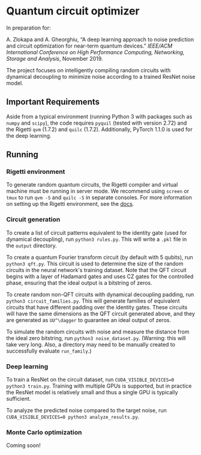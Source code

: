 # Quantum circuit optimizer

In preparation for:

A. Zlokapa and A. Gheorghiu, “A deep learning approach to noise prediction and circuit optimization for near-term quantum devices.” *IEEE/ACM International Conference on High Performance Computing, Networking, Storage and Analysis*, November 2019.

The project focuses on intelligently compiling random circuits with dynamical decoupling to minimize noise according to a trained ResNet noise model.

## Important Requirements

Aside from a typical environment (running Python 3 with packages such as `numpy` and `scipy`), the code requires `pyquil` (tested with version 2.72) and the Rigetti `qvm` (1.7.2) and `quilc` (1.7.2). Additionally, PyTorch 1.1.0 is used for the deep learning.

## Running

### Rigetti environment

To generate random quantum circuits, the Rigetti compiler and virtual machine must be running in server mode. We recommend using `screen` or `tmux` to run `qvm -S` and `quilc -S` in separate consoles. For more information on setting up the Rigetti environment, see the [docs](http://docs.rigetti.com/en/stable/start.html).

### Circuit generation

To create a list of circuit patterns equivalent to the identity gate (used for dynamical decoupling), run `python3 rules.py`. This will write a `.pkl` file in the `output` directory.

To create a quantum Fourier transform circuit (by default with 5 qubits), run `python3 qft.py`. This circuit is used to determine the size of the random circuits in the neural network's training dataset. Note that the QFT circuit begins with a layer of Hadamard gates and uses CZ gates for the controlled phase, ensuring that the ideal output is a bitstring of zeros.

To create random non-QFT circuits with dynamical decoupling padding, run `python3 circuit_families.py`. This will generate families of equivalent circuits that have different padding over the identity gates. These circuits will have the same dimensions as the QFT circuit generated above, and they are generated as `UU^\dagger` to guarantee an ideal output of zeros.

To simulate the random circuits with noise and measure the distance from the ideal zero bitstring, run `python3 noise_dataset.py`. (Warning: this will take very long. Also, a directory may need to be manually created to successfully evaluate `run_family`.)

### Deep learning

To train a ResNet on the circuit dataset, run `CUDA_VISIBLE_DEVICES=0 python3 train.py`. Training with multiple GPUs is supported, but in practice the ResNet model is relatively small and thus a single GPU is typically sufficient.

To analyze the predicted noise compared to the target noise, run `CUDA_VISIBLE_DEVICES=0 python3 analyze_results.py`.

### Monte Carlo optimization

Coming soon!